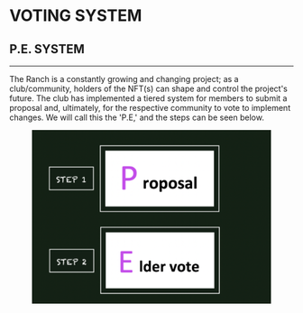 # VOTING SYSTEM

## **P.E. SYSTEM**

****

The Ranch is a constantly growing and changing project; as a club/community, holders of the NFT(s) can shape and control the project's future. The club has implemented a tiered system for members to submit a proposal and, ultimately, for the respective community to vote to implement changes. We will call this the 'P.E,' and the steps can be seen below.

<figure><img src="../../../../.gitbook/assets/image (3).png" alt=""><figcaption></figcaption></figure>
